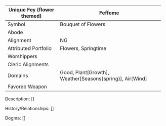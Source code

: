| Unique Fey (flower themed) | Feffeme |
| --- | --- |
| Symbol | Bouquet of Flowers |
| Abode |
| Alignment | NG |
| Attributed Portfolio | Flowers, Springtime |
| Worshippers | 
| Cleric Alignments |
| Domains | Good, Plant[Growth], Weather[Seasons{spring}], Air[Wind] 
| Favored Weapon |

Description: 
    []

History/Relationships:
    []
    
Dogma: 
    []